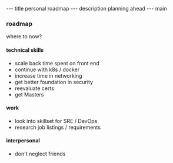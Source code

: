 --- title
personal roadmap
--- description
planning ahead
--- main


### roadmap

where to now?

#### technical skills

- scale back time spent on front end
- continue with k8s / docker
- increase time in networking
- get better foundation in security
- reevaluate certs
- get Masters

#### work

- look into skillset for SRE / DevOps
- research job listings / requirements

#### interpersonal

- don't neglect friends
